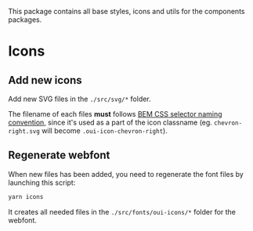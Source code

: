 This package contains all base styles, icons and utils for the components packages.

# Icons

## Add new icons

Add new SVG files in the `./src/svg/*` folder.

The filename of each files **must** follows [BEM CSS selector naming convention](https://en.bem.info/methodology/naming-convention/), since it's used as a part of the icon classname (eg. `chevron-right.svg` will become `.oui-icon-chevron-right`).

## Regenerate webfont

When new files has been added, you need to regenerate the font files by launching this script:

```sh
yarn icons
```

It creates all needed files in the `./src/fonts/oui-icons/*` folder for the webfont.
